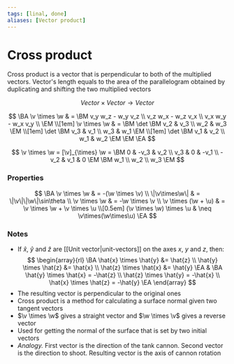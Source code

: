 ```yaml
---
tags: [linal, done]
aliases: [Vector product]
---
```


# Cross product


Cross product is a vector that is perpendicular to both of the multiplied vectors. Vector's length equals to the area of the parallelogram obtained by duplicating and shifting the two multiplied vectors

<!--
Cross product only makes sense in 3D space, using
vectors representing 3D points. It returns a vector
that is perpendicular to both of the multiplied vectors
-->

$$
	Vector \times Vector \to Vector
$$

$$
	\BA
		\v \times \w & =
		\BM
			v_y w_z - w_y v_z \\
			v_z w_x - w_z v_x \\
			v_x w_y - w_x v_y \\
		\EM
		\\[1em]
		\v \times \w & =
		\BM
			\det \BM v_2 & v_3 \\ w_2 & w_3	\EM \\[1em]
			\det \BM v_3 & v_1 \\ w_3 & w_1	\EM \\[1em]
			\det \BM v_1 & v_2 \\ w_1 & w_2	\EM
		\EM
	\EA
$$

$$
\v \times \w =
[\v]_{\times} \w =
\BM 0 & -v_3 & v_2 \\ v_3 & 0 & -v_1 \\ -v_2 & v_1 & 0 \EM
\BM w_1 \\ w_2 \\ w_3 \EM
$$

### Properties

$$
\BA
    \v \times \w & = -(\w \times \v) \\
    \|\v\times\w\| & = \|\v\|\|\w\|\sin\theta \\
    \v \times \w & = -\w \times \v \\
    \v \times (\w + \u) & = \v \times \w + \v \times \u \\[0.5em]
    (\v \times \w) \times \u & \neq \v\times(\w\times\u)
\EA
$$

### Notes

- If $\hat{x}$, $\hat{y}$ and $\hat{z}$ are [[Unit vector|unit-vectors]] on the axes $x$, $y$ and $z$, then:
  $$
  \begin{array}{rl}
      \BA
          \hat{x} \times \hat{y} &= \hat{z} \\
          \hat{y} \times \hat{z} &= \hat{x} \\
          \hat{z} \times \hat{x} &= \hat{y}
      \EA
      &
      \BA
          \hat{y} \times \hat{x} = -\hat{z} \\
          \hat{z} \times \hat{y} = -\hat{x} \\
          \hat{x} \times \hat{z} = -\hat{y}
      \EA
  \end{array}
  $$
- The resulting vector is perpendicular to the original ones
- Cross product is a method for calculating a surface normal given two tangent vectors
- $\v \times \w$ gives a straight vector and $\w \times \v$ gives a reverse vector
- Used for getting the normal of the surface that is set by two initial vectors
- _Analogy._ First vector is the direction of the tank cannon. Second vector is the direction to shoot. Resulting vector is the axis of cannon rotation